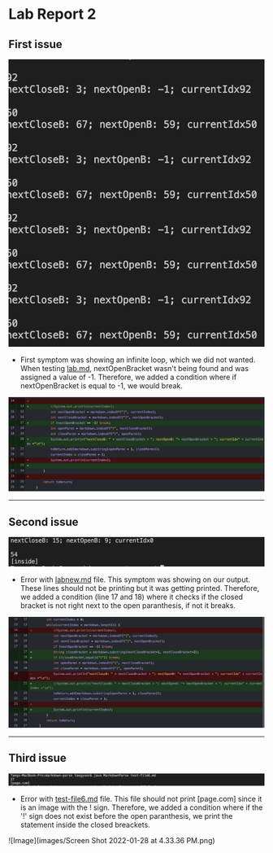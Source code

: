 # Lab Report 2

## First issue

![Image](https://github.com/tag717/cse15l-lab-reports/blob/main/images/Screen%20Shot%202022-01-28%20at%203.46.51%20PM.png?raw=true)	
* First symptom was showing an infinite loop, which we did not wanted. When testing [lab.md](https://github.com/tag717/markdown-parse/blob/main/lab.md), 
nextOpenBracket wasn't being found and was assigned a value of -1. Therefore, we added a condition where if nextOpenBracket is equal to -1, we would break.

![Image](https://github.com/tag717/cse15l-lab-reports/blob/main/images/Screen%20Shot%202022-01-28%20at%203.43.00%20PM.png?raw=true)


---
## Second issue

![Image](https://github.com/tag717/cse15l-lab-reports/blob/main/images/Screen%20Shot%202022-01-28%20at%203.08.58%20PM.png?raw=true)	

* Error with [labnew.md](https://github.com/tag717/markdown-parse/blob/main/labnew.md) file. This symptom was showing on our output. These lines should not be printing but it was getting printed. Therefore, we added a condition (line 17 and 18)
where it checks if the closed bracket is not right next to the open paranthesis,
if not it breaks.

![Image](https://github.com/tag717/cse15l-lab-reports/blob/main/images/Screen%20Shot%202022-01-28%20at%203.21.09%20PM.png?raw=true)	


---
## Third issue

![Image](https://github.com/tag717/cse15l-lab-reports/blob/main/images/Screen%20Shot%202022-01-28%20at%204.06.34%20PM.png?raw=true)	

* Error with [test-file6.md](https://github.com/tag717/markdown-parse/blob/main/test-file6.md) file. This file should not print [page.com] since it is an image with the ! sign. Therefore, we added a condition where if the '!' sign does not exist before the open paranthesis,
we print the statement inside the closed breackets.

![Image](images/Screen Shot 2022-01-28 at 4.33.36 PM.png)	


